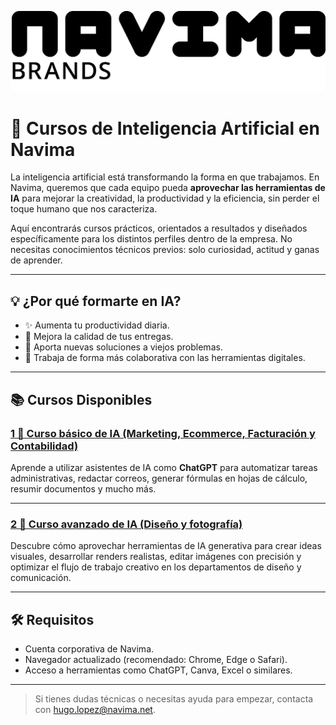 ![Navima Logo](/navima_logo_negro.png)

# 🤖 Cursos de Inteligencia Artificial en **Navima**

La inteligencia artificial está transformando la forma en que trabajamos. En Navima, queremos que cada equipo pueda **aprovechar las herramientas de IA** para mejorar la creatividad, la productividad y la eficiencia, sin perder el toque humano que nos caracteriza.

Aquí encontrarás cursos prácticos, orientados a resultados y diseñados específicamente para los distintos perfiles dentro de la empresa. No necesitas conocimientos técnicos previos: solo curiosidad, actitud y ganas de aprender.

---

## 💡 ¿Por qué formarte en IA?

- ✨ Aumenta tu productividad diaria.  
- 🎯 Mejora la calidad de tus entregas.  
- 🧰 Aporta nuevas soluciones a viejos problemas.  
- 🤝 Trabaja de forma más colaborativa con las herramientas digitales.

---

## 📚 Cursos Disponibles

### [1 🧠 Curso básico de IA (Marketing, Ecommerce, Facturación y Contabilidad) ](curso_ia_oficina.md)

Aprende a utilizar asistentes de IA como **ChatGPT** para automatizar tareas administrativas, redactar correos, generar fórmulas en hojas de cálculo, resumir documentos y mucho más.

---

### [2 🎨 Curso avanzado de IA (Diseño y fotografía) ](curso_ia_diseno_avanzado.md)

Descubre cómo aprovechar herramientas de IA generativa para crear ideas visuales, desarrollar renders realistas, editar imágenes con precisión y optimizar el flujo de trabajo creativo en los departamentos de diseño y comunicación.

---

## 🛠️ Requisitos

- Cuenta corporativa de Navima.
- Navegador actualizado (recomendado: Chrome, Edge o Safari).
- Acceso a herramientas como ChatGPT, Canva, Excel o similares.

---

>Si tienes dudas técnicas o necesitas ayuda para empezar, contacta con hugo.lopez@navima.net. 

